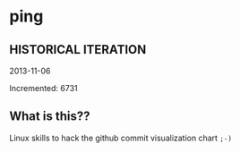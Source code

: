 # ping

## HISTORICAL ITERATION
2013-11-06

Incremented: 6731

## What is this?? 
Linux skills to hack the github commit visualization chart `;-)`
